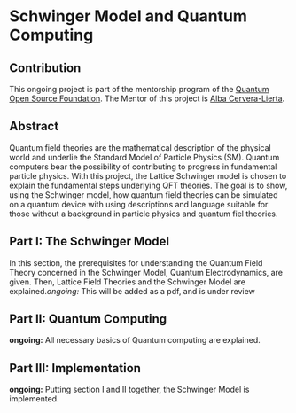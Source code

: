 # Schwinger Model and Quantum Computing
## Contribution
This ongoing project is part of the mentorship program of the [Quantum Open Source Foundation](https://qosf.org/).
The Mentor of this project is [Alba Cervera-Lierta](https://albacl.github.io).
## Abstract
Quantum field theories are the mathematical description of the physical world and underlie the Standard Model of Particle Physics (SM). Quantum computers bear the possibility of contributing to progress in fundamental particle physics. With this project, the Lattice Schwinger model is chosen to explain the fundamental steps underlying QFT theories. The goal is to show, using the Schwinger model, how quantum field theories can be simulated on a quantum device with using descriptions and language suitable for those without a background in particle physics and quantum fiel theories.
## Part I: The Schwinger Model
In this section, the prerequisites for understanding the Quantum Field Theory concerned in the Schwinger Model, Quantum Electrodynamics, are given. Then, Lattice Field Theories and the Schwinger Model are explained.*ongoing:* This will be added as a pdf, and is under review
## Part II: Quantum Computing 
**ongoing:** All necessary basics of Quantum computing are explained.
## Part III: Implementation
**ongoing:** Putting section I and II together, the Schwinger Model is implemented.
